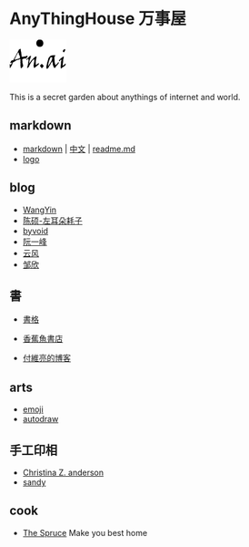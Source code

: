 # AnyThingHouse 万事屋

![an.ai](https://github.com/Guguant/Tec/blob/master/tec.png)

This is a secret garden about anythings of internet and world. 
## markdown
* [markdown](https://daringfireball.net/projects/markdown/syntax) | [中文](http://markdown.tw/) | [readme.md](https://gist.github.com/PurpleBooth/109311bb0361f32d87a2)
* [logo](http://shields.io/)

## blog
* [WangYin](http://www.yinwang.org/)
* [陈硕-左耳朵耗子](http://www.coolshell.cn/)
* [byvoid](https://www.byvoid.com/)
* [阮一峰](http://www.ruanyifeng.com/blog/)
* [云风](http://blog.yufeng.info/)
* [邹欣](http://www.cnblogs.com/xinz/)

## 書

* [書格](https://shuge.org/)
* [香蕉魚書店](http://a-perfect-book-for-bananafish.com/)


* [付維亮的博客](http://neurocouple.com/)

## arts
* [emoji](https://www.webpagefx.com/tools/emoji-cheat-sheet/)
* [autodraw](https://www.autodraw.com/)

## 手工印相
* [Christina Z. anderson](http://www.christinazanderson.com/)
* [sandy](http://www.sandykingphotography.com/)

## cook
* [The Spruce](https://www.thespruce.com/g00/?i10c.referrer=https%3A%2F%2Fwww.thespruce.com%2Fg00%2F%3Fi10c.referrer%3Dhttps%253A%252F%252Fwww.thespruce.com%252Fg00%252F%253Fi10c.referrer%253Dhttp%25253A%25252F%25252Fblog.csdn.net%25252Fguguant%25252Farticle%25252Fdetails%25252F51628084) Make you best home
